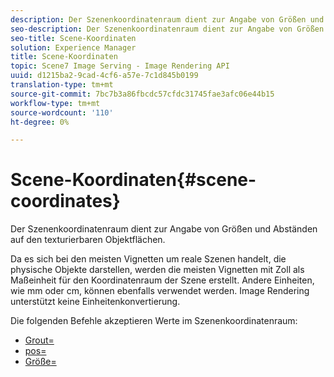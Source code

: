 ```yaml
---
description: Der Szenenkoordinatenraum dient zur Angabe von Größen und Abständen auf den texturierbaren Objektflächen.
seo-description: Der Szenenkoordinatenraum dient zur Angabe von Größen und Abständen auf den texturierbaren Objektflächen.
seo-title: Scene-Koordinaten
solution: Experience Manager
title: Scene-Koordinaten
topic: Scene7 Image Serving - Image Rendering API
uuid: d1215ba2-9cad-4cf6-a57e-7c1d845b0199
translation-type: tm+mt
source-git-commit: 7bc7b3a86fbcdc57cfdc31745fae3afc06e44b15
workflow-type: tm+mt
source-wordcount: '110'
ht-degree: 0%

---
```



# Scene-Koordinaten{#scene-coordinates}

Der Szenenkoordinatenraum dient zur Angabe von Größen und Abständen auf den texturierbaren Objektflächen.

Da es sich bei den meisten Vignetten um reale Szenen handelt, die physische Objekte darstellen, werden die meisten Vignetten mit Zoll als Maßeinheit für den Koordinatenraum der Szene erstellt. Andere Einheiten, wie mm oder cm, können ebenfalls verwendet werden. Image Rendering unterstützt keine Einheitenkonvertierung.

Die folgenden Befehle akzeptieren Werte im Szenenkoordinatenraum:

* [Grout=](../../../../../../ir-api/http-protocol/image-rendering-api-ref/c-ir-http-protocol-ref/c-ir-http-protocol-command-reference/r-ir-grout.md#reference-73651cbbbc344adba2626ef950d3672a)
* [pos=](../../../../../../ir-api/http-protocol/image-rendering-api-ref/c-ir-http-protocol-ref/c-ir-http-protocol-command-reference/r-ir-pos.md#reference-22c10904a0ce4c8bb41c2c78104221b8)
* [Größe=](../../../../../../ir-api/http-protocol/image-rendering-api-ref/c-ir-http-protocol-ref/c-ir-http-protocol-command-reference/r-ir-http-size.md#reference-1220d6fbcde4479aba91de7adacdc988)

